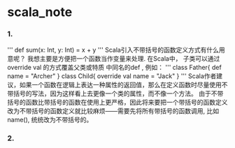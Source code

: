# scala_note
### 1.
'''
def sum(x: Int, y: Int) = x + y
'''
Scala引入不带括号的函数定义方式有什么用意呢？ 我想主要是方便把一个函数当作变量来处理. 在Scala中， 子类可以通过override val 的方式覆盖父类或特质
中同名的def , 
例如：
'''
class Father{
   def name = "Archer"
}
class Child{
   override val name = "Jack"
}
'''
Scala作者建议，如果一个函数在逻辑上表达一种属性的返回值，那么在定义函数时尽量使用不带括号的写法，因为这样看上去更像一个类的属性，而不像一个方法。
由于不带括号的函数比带括号的函数在使用上更严格，因此将来要把一个带括号的函数定义改为不带括号的函数定义就比较麻烦——需要先将所有带括号的函数调用,
比如name(), 统统改为不带括号的。

### 2.
